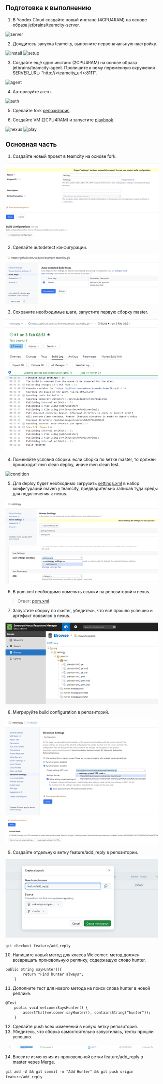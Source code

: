 ## Подготовка к выполнению

1. В Yandex Cloud создайте новый инстанс (4CPU4RAM) на основе образа jetbrains/teamcity-server.

![server](./task1/server.png)

2. Дождитесь запуска teamcity, выполните первоначальную настройку.

![install](./task1/install.png)
![setup](./task1/setup.png)

3. Создайте ещё один инстанс (2CPU4RAM) на основе образа jetbrains/teamcity-agent. Пропишите к нему переменную окружения SERVER_URL: "http://<teamcity_url>:8111".

![agent](./task1/agent.png)

4. Авторизуйте агент.

![auth](./task1/auth.png)

5. Сделайте fork [репозитория](https://github.com/aragastmatb/example-teamcity).

6. Создайте VM (2CPU4RAM) и запустите [playbook](./infrastructure/site.yml).

![nexus](./task1/nexus.png)
![play](./task1/play.png)

## Основная часть

1. Создайте новый проект в teamcity на основе fork.

![create](./task2/create.png)

2. Сделайте autodetect конфигурации.

![autodetect](./task2/autodetect.png)

3. Сохраните необходимые шаги, запустите первую сборку master.

![build](./task2/build.png)

4. Поменяйте условия сборки: если сборка по ветке master, то должен происходит mvn clean deploy, иначе mvn clean test.

![condition](./task2/condition.png)

5. Для deploy будет необходимо загрузить [settings.xml](https://github.com/netology-code/mnt-homeworks/blob/MNT-video/09-ci-05-teamcity/teamcity/settings.xml) в набор конфигураций maven у teamcity, предварительно записав туда креды для подключения к nexus.

![upload](./task2/upload.png)
![select](./task2/select.png)

6. В pom.xml необходимо поменять ссылки на репозиторий и nexus.

>Ответ: [pom.xml](/pom.xml)

7. Запустите сборку по master, убедитесь, что всё прошло успешно и артефакт появился в nexus.

![artifact](./task2/artifact.png)

8. Мигрируйте build configuration в репозиторий.

![on_version](./task2/on_version.png)
![on_success](./task2/on_success.png)

9. Создайте отдельную ветку feature/add_reply в репозитории.

![new_branch](./task2/new_branch.png)

`git checkout feature/add_reply`

10. Напишите новый метод для класса Welcomer: метод должен возвращать произвольную реплику, содержащую слово hunter.

```
public String sayHunter(){
		return "Find hunter always";
	}
```

11. Дополните тест для нового метода на поиск слова hunter в новой реплике.

```
@Test
	public void welcomerSaysHunter() {
		assertThat(welcomer.sayHunter(), containsString("hunter"));
	}
```

12. Сделайте push всех изменений в новую ветку репозитория.
13. Убедитесь, что сборка самостоятельно запустилась, тесты прошли успешно.

![only_test](./task2/only_test.png)

14. Внесите изменения из произвольной ветки feature/add_reply в master через Merge.

`git add -A && git commit -m "Add Hunter" && git push origin feature/add_reply`